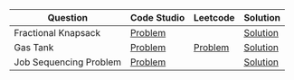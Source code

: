 | Question               | Code Studio                                                                            | Leetcode                                             | Solution                              |
| ---------------------- | -------------------------------------------------------------------------------------- | ---------------------------------------------------- | ------------------------------------- |
| Fractional Knapsack    | [Problem](https://www.codingninjas.com/studio/problems/975286)                         |                                                      | [Solution](FractionalKnapsack.java)   |
| Gas Tank               | [Problem](https://www.codingninjas.com/studio/problems/gas-tank_699834)                | [Problem](https://leetcode.com/problems/gas-station) | [Solution](GasTank.java)              |
| Job Sequencing Problem | [Problem](https://www.codingninjas.com/studio/problems/job-sequencing-problem_1169460) |                                                      | [Solution](JobSequenceMaxProfit.java) |
